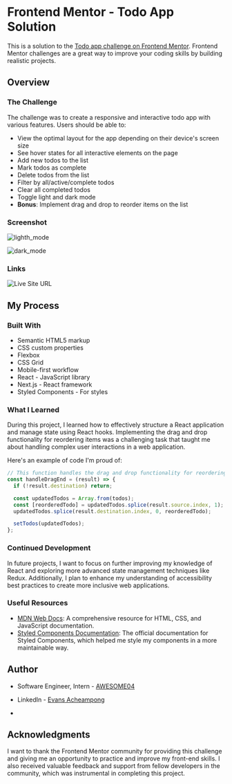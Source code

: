 # Frontend Mentor - Todo App Solution

This is a solution to the [Todo app challenge on Frontend Mentor](https://www.frontendmentor.io/challenges/todo-app-Su1_KokOW). Frontend Mentor challenges are a great way to improve your coding skills by building realistic projects.

## Overview

### The Challenge

The challenge was to create a responsive and interactive todo app with various features. Users should be able to:

- View the optimal layout for the app depending on their device's screen size
- See hover states for all interactive elements on the page
- Add new todos to the list
- Mark todos as complete
- Delete todos from the list
- Filter by all/active/complete todos
- Clear all completed todos
- Toggle light and dark mode
- **Bonus**: Implement drag and drop to reorder items on the list

### Screenshot

![lighth_mode](https://github.com/AWESOME04/TO-DO-LIST/assets/102630199/ca069b2a-8f20-470e-abbb-a864d8a8bf73)


![dark_mode](https://github.com/AWESOME04/TO-DO-LIST/assets/102630199/473d690f-7af9-40d8-872b-d5567b2c56ae)

### Links

![Live Site URL](https://awesome04.github.io/TO-DO-LIST/)

## My Process

### Built With

- Semantic HTML5 markup
- CSS custom properties
- Flexbox
- CSS Grid
- Mobile-first workflow
- React - JavaScript library
- Next.js - React framework
- Styled Components - For styles

### What I Learned

During this project, I learned how to effectively structure a React application and manage state using React hooks. Implementing the drag and drop functionality for reordering items was a challenging task that taught me about handling complex user interactions in a web application.

Here's an example of code I'm proud of:

```javascript
// This function handles the drag and drop functionality for reordering items
const handleDragEnd = (result) => {
  if (!result.destination) return;

  const updatedTodos = Array.from(todos);
  const [reorderedTodo] = updatedTodos.splice(result.source.index, 1);
  updatedTodos.splice(result.destination.index, 0, reorderedTodo);

  setTodos(updatedTodos);
};
```

### Continued Development

In future projects, I want to focus on further improving my knowledge of React and exploring more advanced state management techniques like Redux. Additionally, I plan to enhance my understanding of accessibility best practices to create more inclusive web applications.

### Useful Resources

- [MDN Web Docs](https://developer.mozilla.org/): A comprehensive resource for HTML, CSS, and JavaScript documentation.
- [Styled Components Documentation](https://styled-components.com/docs): The official documentation for Styled Components, which helped me style my components in a more maintainable way.

## Author

- Software Engineer, Intern - [AWESOME04](https://github.com/AWESOME04)

- LinkedIn - [Evans Acheampong](https://www.linkedin.com/in/evans-acheampong-982315232/)
- 
## Acknowledgments

I want to thank the Frontend Mentor community for providing this challenge and giving me an opportunity to practice and improve my front-end skills. I also received valuable feedback and support from fellow developers in the community, which was instrumental in completing this project.

